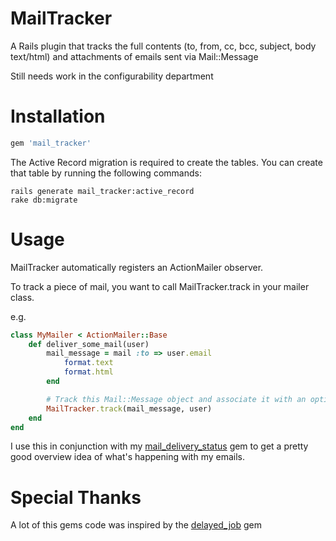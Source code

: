 MailTracker
============

A Rails plugin that tracks the full contents (to, from, cc, bcc, subject, body text/html) and attachments of emails sent via Mail::Message

Still needs work in the configurability department

Installation
============

```ruby
gem 'mail_tracker'
```

The Active Record migration is required to create the tables. You can create that table by running the following commands:

    rails generate mail_tracker:active_record
    rake db:migrate

Usage
============

MailTracker automatically registers an ActionMailer observer.

To track a piece of mail, you want to call MailTracker.track in your mailer class.

e.g.

```ruby
class MyMailer < ActionMailer::Base
	def deliver_some_mail(user)
		mail_message = mail :to => user.email
			format.text
			format.html 
		end

		# Track this Mail::Message object and associate it with an optional owner object (in this case - the user object)
		MailTracker.track(mail_message, user)
	end
end
```

I use this in conjunction with my [mail_delivery_status](https://github.com/butchmarshall/mail_delivery_status) gem to get a pretty good overview idea of what's happening with my emails.

Special Thanks
============
A lot of this gems code was inspired by the [delayed_job](https://github.com/collectiveidea/delayed_job) gem